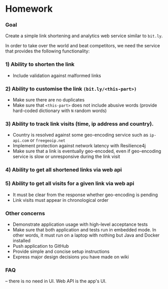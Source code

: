 # Homework

### Goal
Create a simple link shortening and analytics web service similar to `bit.ly`.

In order to take over the world and beat competitors, we need the service that provides the following functionality:

### 1) Ability to shorten the link
- Include validation against malformed links

### 2) Ability to customise the link `(bit.ly/<this-part>)`
- Make sure there are no duplicates
- Make sure that `<this-part>` does not include abusive words (provide hard-coded dictionary with `N` random words)

### 3) Ability to track link visits (time, ip address and country).
- Country is resolved against some geo-encoding service such as `ip-api.com` or `freegeoip.net`
- Implement protection against network latency with Resilience4j
- Make sure that a link is eventually geo-encoded, even if geo-encoding service is slow or unresponsive during the link visit

### 4) Ability to get all shortened links via web api

### 5) Ability to get all visits for a given link via web api
- It must be clear from the response whether geo-encoding is pending
- Link visits must appear in chronological order

### Other concerns
- Demonstrate application usage with high-level acceptance tests
- Make sure that both application and tests run in embedded mode. In other words, it must run on a laptop with nothing but Java and Docker installed
- Push application to GitHub
- Provide simple and concise setup instructions
- Express major design decisions you have made on wiki

### FAQ
– there is no need in UI. Web API is the app's UI.
